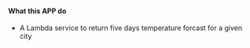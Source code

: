 <h4>What this APP do</h4>

- A Lambda service to return five days temperature forcast for a given city
